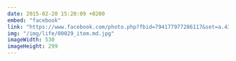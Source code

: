 ```yaml
---
date: 2015-02-20 15:20:09 +0200
embed: "facebook"
link: "https://www.facebook.com/photo.php?fbid=794177977286117&set=a.434824216554830.89303.100000817666251&type=3&theater"
img: "/img/life/00029_item.md.jpg"
imageWidth: 530
imageHeight: 299
---
```

